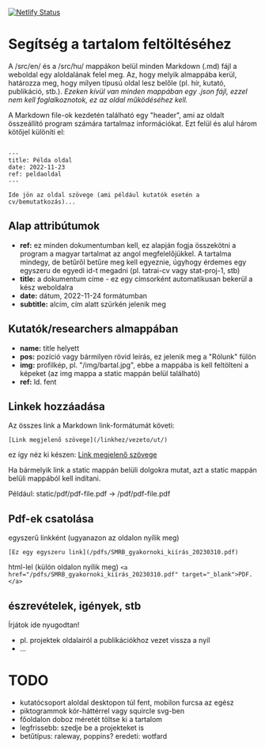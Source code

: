 [![Netlify Status](https://api.netlify.com/api/v1/badges/b77e0d76-9524-4708-a311-9c28f86f27c7/deploy-status)](https://app.netlify.com/sites/vermillion-puppy-0acaf8/deploys)

# Segítség a tartalom feltöltéséhez

A /src/en/ és a /src/hu/ mappákon belül minden Markdown (.md) fájl a weboldal egy aloldalának felel meg. Az, hogy melyik almappába kerül, határozza meg, hogy milyen típusú oldal lesz belőle (pl. hír, kutató, publikáció, stb.).
_Ezeken kívül van minden mappában egy .json fájl, ezzel nem kell foglalkoznotok, ez az oldal működéséhez kell._

A Markdown file-ok kezdetén található egy "header", ami az oldalt összeállító program számára tartalmaz információkat. Ezt felül és alul három kötőjel különíti el:

```

---
title: Példa oldal
date: 2022-11-23
ref: peldaoldal
---

Ide jön az oldal szövege (ami például kutatók esetén a cv/bemutatkozás)...

```

## Alap attribútumok

- **ref:** ez minden dokumentumban kell, ez alapján fogja összekötni a program a magyar tartalmat az angol megfelelőjükkel. A tartalma mindegy, de betűről betűre meg kell egyeznie, úgyhogy érdemes egy egyszeru de egyedi id-t megadni (pl. tatrai-cv vagy stat-proj-1, stb)
- **title:** a dokumentum címe - ez egy címsorként automatikusan bekerül a kész weboldalra
- **date:** dátum, 2022-11-24 formátumban
- **subtitle:** alcím, cím alatt szürkén jelenik meg

## Kutatók/researchers almappában

- **name:** title helyett
- **pos:** pozíció vagy bármilyen rövid leírás, ez jelenik meg a "Rólunk" fülön
- **img:** profilkép, pl. "/img/bartal.jpg", ebbe a mappába is kell feltölteni a képeket (az img mappa a static mappán belül található)
- **ref:** ld. fent

## Linkek hozzáadása

Az összes link a Markdown link-formátumát követi:

```
[Link megjelenő szövege](/linkhez/vezeto/ut/)
```

ez így néz ki készen: [Link megjelenő szövege](/linkhez/vezeto/ut/)

Ha bármelyik link a static mappán belüli dolgokra mutat, azt a static mappán belüli mappából kell indítani.

Például: static/pdf/pdf-file.pdf -> /pdf/pdf-file.pdf

## Pdf-ek csatolása

egyszerű linkként (ugyanazon az oldalon nyílik meg)

```
[Ez egy egyszeru link](/pdfs/SMRB_gyakornoki_kiírás_20230310.pdf)
```

html-lel (külön oldalon nyílik meg)
`<a href="/pdfs/SMRB_gyakornoki_kiírás_20230310.pdf" target="_blank">PDF.</a>`

## észrevételek, igények, stb

Írjátok ide nyugodtan!

- pl. projektek oldalairól a publikációkhoz vezet vissza a nyíl
- ...

# TODO

- kutatócsoport aloldal desktopon túl fent, mobilon furcsa az egész
- piktogrammok kör-háttérrel vagy squircle svg-ben
- főoldalon doboz méretét töltse ki a tartalom
- legfrissebb: szedje be a projekteket is
- betűtípus: raleway, poppins? eredeti: wotfard
